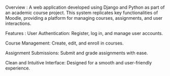 Overview :
A web application developed using Django and Python as part of an academic course project. This system replicates key functionalities of Moodle, providing a platform for managing courses, assignments, and user interactions.

Features :
User Authentication: Register, log in, and manage user accounts.

Course Management: Create, edit, and enroll in courses.

Assignment Submissions: Submit and grade assignments with ease.

Clean and Intuitive Interface: Designed for a smooth and user-friendly experience.
